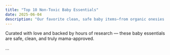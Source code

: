 ```yaml
---
title: "Top 10 Non-Toxic Baby Essentials"
date: 2025-06-04
description: "Our favorite clean, safe baby items—from organic onesies to HEPA purifiers—curated for modern moms."
---
```


Curated with love and backed by hours of research — these baby essentials are safe, clean, and truly mama-approved.

...

